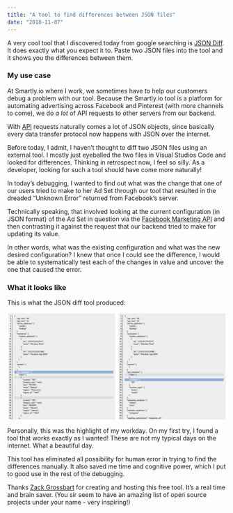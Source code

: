 ```yaml
---
title: "A tool to find differences between JSON files"
date: "2018-11-07"
---
```


A very cool tool that I discovered today from google searching is [JSON Diff](http://www.jsondiff.com/). It does exactly what you expect it to. Paste two JSON files into the tool and it shows you the differences between them.

### My use case

At Smartly.io where I work, we sometimes have to help our customers debug a problem with our tool. Because the Smartly.io tool is a platform for automating advertising across Facebook and Pinterest (with more channels to come), we do _a lot_ of API requests to other servers from our backend.

With [API](/2018-02-03-what-is-an-api/) requests naturally comes a lot of JSON objects, since basically every data transfer protocol now happens with JSON over the internet.

Before today, I admit, I haven’t thought to diff two JSON files using an external tool. I mostly just eyeballed the two files in Visual Studios Code and looked for differences. Thinking in retrospect now, I feel so silly. As a developer, looking for such a tool should have come more naturally!

In today’s debugging, I wanted to find out what was the change that one of our users tried to make to her Ad Set through our tool that resulted in the dreaded “Unknown Error” returned from Facebook’s server.

Technically speaking, that involved looking at the current configuration (in JSON format) of the Ad Set in question via the [Facebook Marketing API](https://developers.facebook.com/docs/marketing-apis) and then contrasting it against the request that our backend tried to make for updating its value.

In other words, what was the existing configuration and what was the new desired configuration? I knew that once I could see the difference, I would be able to systematically test each of the changes in value and uncover the one that caused the error.

### What it looks like

This is what the JSON diff tool produced:

![json diff facebook ad set nick ang blog](images/Screen-Shot-2018-11-07-at-6.19.56-PM.png)

Personally, this was the highlight of my workday. On my first try, I found a tool that works exactly as I wanted! These are not my typical days on the internet. What a beautiful day.

This tool has eliminated all possibility for human error in trying to find the differences manually. It also saved me time and cognitive power, which I put to good use in the rest of the debugging.

Thanks [Zack Grossbart](http://www.zackgrossbart.com/blog/more-about-zack/) for creating and hosting this free tool. It’s a real time and brain saver. (You sir seem to have an amazing list of open source projects under your name - very inspiring!)
